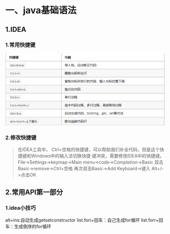 # 一、java基础语法

## 1.IDEA

### 1.常用快捷键

![1563848901037](pic\1563848901037.png)

### 2.修改快捷键

> 在IDEA工具中， Ctrl+空格的快捷键，可以帮助我们补全代码，但是这个快捷键和Windows中的输入法切换快捷
> 键冲突，需要修改IDEA中的快捷键。
> File->Settings->keymap->Main menu->code->Completion->Basic
> 双击Basic->remove->Ctrl+空格
> 再次双击Basic->Add Keyboard->键入 Alt+/->点击OK



## 2.常用API第一部分

### 1.idea小技巧

alt+ins:自动生成getsetconstructor
list.fori+回车：自己生成for循环
list.forr+回车：生成倒序的for循环

